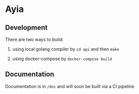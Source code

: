 # Ayia

## Development

There are two ways to build:

1. using local golang compiler by `cd api` and then `make`

2. using docker-compose by `docker-compose build`

## Documentation

Documentation is in `/doc` and will soon be built via a CI pipeline